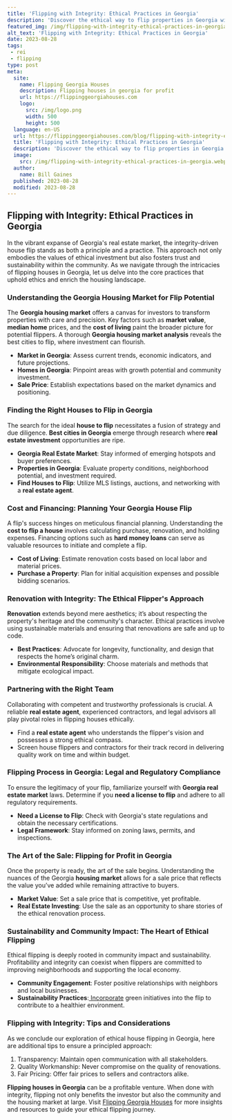 ```yaml
---
title: 'Flipping with Integrity: Ethical Practices in Georgia'
description: 'Discover the ethical way to flip properties in Georgia with Flipping with Integrity. Uncover honest practices that satisfy even the most curious investors.'
featured_img: /img/flipping-with-integrity-ethical-practices-in-georgia.webp
alt_text: 'Flipping with Integrity: Ethical Practices in Georgia'
date: 2023-08-28
tags:
 - rei
 - flipping
type: post
meta:
  site:
    name: Flipping Georgia Houses
    description: Flipping houses in georgia for profit
    url: https://flippinggeorgiahouses.com
    logo:
      src: /img/logo.png
      width: 500
      height: 500
  language: en-US
  url: https://flippinggeorgiahouses.com/blog/flipping-with-integrity-ethical-practices-in-georgia
  title: 'Flipping with Integrity: Ethical Practices in Georgia'
  description: 'Discover the ethical way to flip properties in Georgia with Flipping with Integrity. Uncover honest practices that satisfy even the most curious investors.'
  image:
    src: /img/flipping-with-integrity-ethical-practices-in-georgia.webp
  author:
    name: Bill Gaines
  published: 2023-08-28
  modified: 2023-08-28
---
```



## Flipping with Integrity: Ethical Practices in Georgia

In the vibrant expanse of Georgia's real estate market, the integrity-driven house flip stands as both a principle and a practice. This approach not only embodies the values of ethical investment but also fosters trust and sustainability within the community. As we navigate through the intricacies of flipping houses in Georgia, let us delve into the core practices that uphold ethics and enrich the housing landscape.

### Understanding the Georgia Housing Market for Flip Potential

The **Georgia housing market** offers a canvas for investors to transform properties with care and precision. Key factors such as **market value**, **median home** prices, and the **cost of living** paint the broader picture for potential flippers. A thorough **Georgia housing market analysis** reveals the best cities to flip, where investment can flourish.
  - **Market in Georgia**: Assess current trends, economic indicators, and future projections.
  - **Homes in Georgia**: Pinpoint areas with growth potential and community investment.
  - **Sale Price**: Establish expectations based on the market dynamics and positioning.

### Finding the Right Houses to Flip in Georgia

The search for the ideal **house to flip** necessitates a fusion of strategy and due diligence. **Best cities in Georgia** emerge through research where **real estate investment** opportunities are ripe.
  - **Georgia Real Estate Market**: Stay informed of emerging hotspots and buyer preferences.
  - **Properties in Georgia**: Evaluate property conditions, neighborhood potential, and investment required.
  - **Find Houses to Flip**: Utilize MLS listings, auctions, and networking with a **real estate agent**.

### Cost and Financing: Planning Your Georgia House Flip

A flip's success hinges on meticulous financial planning. Understanding the **cost to flip a house** involves calculating purchase, renovation, and holding expenses. Financing options such as **hard money loans** can serve as valuable resources to initiate and complete a flip.
  - **Cost of Living**: Estimate renovation costs based on local labor and material prices.
  - **Purchase a Property**: Plan for initial acquisition expenses and possible bidding scenarios.

### Renovation with Integrity: The Ethical Flipper's Approach

**Renovation** extends beyond mere aesthetics; it’s about respecting the property's heritage and the community's character. Ethical practices involve using sustainable materials and ensuring that renovations are safe and up to code.
  - **Best Practices**: Advocate for longevity, functionality, and design that respects the home’s original charm.
  - **Environmental Responsibility**: Choose materials and methods that mitigate ecological impact.

### Partnering with the Right Team

Collaborating with competent and trustworthy professionals is crucial. A reliable **real estate agent**, experienced contractors, and legal advisors all play pivotal roles in flipping houses ethically.
  - Find a **real estate agent** who understands the flipper's vision and possesses a strong ethical compass.
  - Screen house flippers and contractors for their track record in delivering quality work on time and within budget.

### Flipping Process in Georgia: Legal and Regulatory Compliance

To ensure the legitimacy of your flip, familiarize yourself with **Georgia real estate market** laws. Determine if you **need a license to flip** and adhere to all regulatory requirements.
  - **Need a License to Flip**: Check with Georgia's state regulations and obtain the necessary certifications.
  - **Legal Framework**: Stay informed on zoning laws, permits, and inspections.

### The Art of the Sale: Flipping for Profit in Georgia

Once the property is ready, the art of the sale begins. Understanding the nuances of the Georgia **housing market** allows for a sale price that reflects the value you’ve added while remaining attractive to buyers.
  - **Market Value**: Set a sale price that is competitive, yet profitable.
  - **Real Estate Investing**: Use the sale as an opportunity to share stories of the ethical renovation process.

### Sustainability and Community Impact: The Heart of Ethical Flipping

Ethical flipping is deeply rooted in community impact and sustainability. Profitability and integrity can coexist when flippers are committed to improving neighborhoods and supporting the local economy.
  - **Community Engagement**: Foster positive relationships with neighbors and local businesses.
  - **Sustainability Practices**:[  Incorporate](https://flippinggeorgiahouses.com/blog/the-future-of-house-flipping-in-georgia) green initiatives into the flip to contribute to a healthier environment.

### Flipping with Integrity: Tips and Considerations

As we conclude our exploration of ethical house flipping in Georgia, here are additional tips to ensure a principled approach:

1. Transparency: Maintain open communication with all stakeholders.
2. Quality Workmanship: Never compromise on the quality of renovations.
3. Fair Pricing: Offer fair prices to sellers and contractors alike.

**Flipping houses in Georgia** can be a profitable venture. When done with integrity, flipping not only benefits the investor but also the community and the housing market at large. Visit [Flipping Georgia Houses](https://flippinggeorgiahouses.com) for more insights and resources to guide your ethical flipping journey.